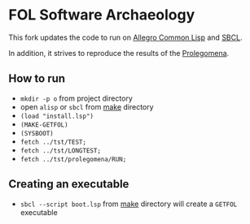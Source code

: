 # FOL Software Archaeology

This fork updates the code to run on [Allegro Common Lisp](https://franz.com/downloads/clp/survey) and [SBCL](http://www.sbcl.org/).

In addition, it strives to reproduce the results of the [Prolegomena](tst/prolegomena).

## How to run

- `mkdir -p o` from project directory
- open `alisp` or `sbcl` from [make](make) directory
- `(load "install.lsp")`
- `(MAKE-GETFOL)`
- `(SYSBOOT)`
- `fetch ../tst/TEST;`
- `fetch ../tst/LONGTEST;`
- `fetch ../tst/prolegomena/RUN;`

## Creating an executable

- `sbcl --script boot.lsp` from [make](make) directory will create a `GETFOL` executable
